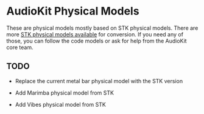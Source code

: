 # AudioKit Physical Models

These are physical models mostly based on STK physical models.  There are more [STK physical models available](https://ccrma.stanford.edu/software/stk/classes.html) for conversion. 
If you need any of those, you can follow the code models or ask for help from the AudioKit core team.

## TODO

* Replace the current metal bar physical model with the STK version

* Add Marimba physical model from STK

* Add Vibes physical model from STK

